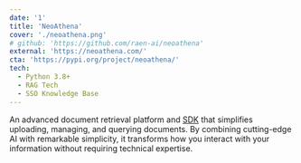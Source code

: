 ```yaml
---
date: '1'
title: 'NeoAthena'
cover: './neoathena.png'
# github: 'https://github.com/raen-ai/neoathena'
external: 'https://neoathena.com/'
cta: 'https://pypi.org/project/neoathena/'
tech:
  - Python 3.8+
  - RAG Tech
  - SSO Knowledge Base
---
```


An advanced document retrieval platform and [SDK](https://pypi.org/project/neoathena/) that simplifies uploading, managing, and querying documents. By combining cutting-edge AI with remarkable simplicity, it transforms how you interact with your information without requiring technical expertise.
